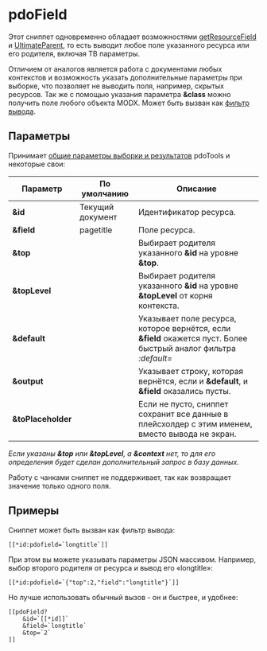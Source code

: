 # pdoField

Этот сниппет одновременно обладает возможностями [getResourceField][1] и [UltimateParent][2], то есть выводит любое поле указанного ресурса или его родителя, включая ТВ параметры.

Отличием от аналогов является работа с документами любых контекстов и возможность указать дополнительные параметры при выборке, что позволяет не выводить поля, например, скрытых ресурсов. Так же с помощью указания параметра **&class** можно получить поле любого объекта MODX. Может быть вызван как [фильтр вывода][3].

## Параметры

Принимает [общие параметры выборки и результатов][4] pdoTools и некоторые свои:

| Параметр           | По умолчанию     | Описание                                                                                                          |
| ------------------ | ---------------- | ----------------------------------------------------------------------------------------------------------------- |
| **&id**            | Текущий документ | Идентификатор ресурса.                                                                                            |
| **&field**         | pagetitle        | Поле ресурса.                                                                                                     |
| **&top**           |                  | Выбирает родителя указанного **&id** на уровне **&top**.                                                          |
| **&topLevel**      |                  | Выбирает родителя указанного **&id** на уровне **&topLevel** от корня контекста.                                  |
| **&default**       |                  | Указывает поле ресурса, которое вернётся, если **&field** окажется пуст. Более быстрый аналог фильтра *:default=* |
| **&output**        |                  | Указывает строку, которая вернётся, если и **&default**, и **&field** оказались пусты.                            |
| **&toPlaceholder** |                  | Если не пусто, сниппет сохранит все данные в плейсхолдер с этим именем, вместо вывода не экран.                   |

*Если указаны **&top** или **&topLevel**, а **&context** нет, то для его определения будет сделан дополнительный запрос в базу данных.*

Работу с чанками сниппет не поддерживает, так как возвращает значение только одного поля.

## Примеры

Сниппет может быть вызван как фильтр вывода:

``` modx
[[*id:pdofield=`longtitle`]]
```

При этом вы можете указывать параметры JSON массивом. Например, выбор второго родителя от ресурса и вывод его «longtitle»:

``` modx
[[*id:pdofield=`{"top":2,"field":"longtitle"}`]]
```

Но лучше использовать обычный вызов - он и быстрее, и удобнее:

``` modx
[[pdoField?
    &id=`[[*id]]`
    &field=`longtitle`
    &top=`2`
]]
```

[1]: http://rtfm.modx.com/extras/revo/getresourcefield
[2]: http://modx.com/extras/package/ultimateparent
[3]: /system/01_Основы/02_Фильтры_ввода_и_вывода.md
[4]: /components/pdotools/general-parameters
